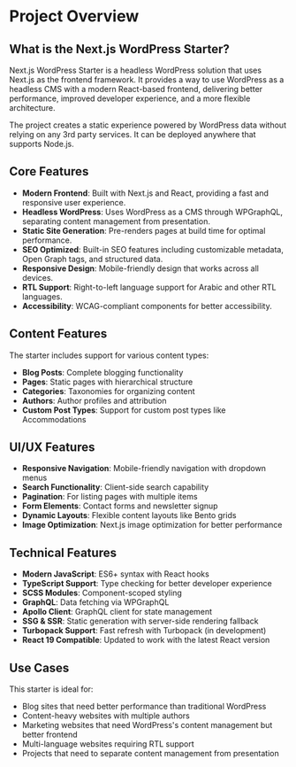 # Project Overview

## What is the Next.js WordPress Starter?

Next.js WordPress Starter is a headless WordPress solution that uses Next.js as the frontend framework. It provides a way to use WordPress as a headless CMS with a modern React-based frontend, delivering better performance, improved developer experience, and a more flexible architecture.

The project creates a static experience powered by WordPress data without relying on any 3rd party services. It can be deployed anywhere that supports Node.js.

## Core Features

- **Modern Frontend**: Built with Next.js and React, providing a fast and responsive user experience.
- **Headless WordPress**: Uses WordPress as a CMS through WPGraphQL, separating content management from presentation.
- **Static Site Generation**: Pre-renders pages at build time for optimal performance.
- **SEO Optimized**: Built-in SEO features including customizable metadata, Open Graph tags, and structured data.
- **Responsive Design**: Mobile-friendly design that works across all devices.
- **RTL Support**: Right-to-left language support for Arabic and other RTL languages.
- **Accessibility**: WCAG-compliant components for better accessibility.

## Content Features

The starter includes support for various content types:

- **Blog Posts**: Complete blogging functionality
- **Pages**: Static pages with hierarchical structure
- **Categories**: Taxonomies for organizing content
- **Authors**: Author profiles and attribution
- **Custom Post Types**: Support for custom post types like Accommodations

## UI/UX Features

- **Responsive Navigation**: Mobile-friendly navigation with dropdown menus
- **Search Functionality**: Client-side search capability
- **Pagination**: For listing pages with multiple items
- **Form Elements**: Contact forms and newsletter signup
- **Dynamic Layouts**: Flexible content layouts like Bento grids
- **Image Optimization**: Next.js image optimization for better performance

## Technical Features

- **Modern JavaScript**: ES6+ syntax with React hooks
- **TypeScript Support**: Type checking for better developer experience
- **SCSS Modules**: Component-scoped styling
- **GraphQL**: Data fetching via WPGraphQL
- **Apollo Client**: GraphQL client for state management
- **SSG & SSR**: Static generation with server-side rendering fallback
- **Turbopack Support**: Fast refresh with Turbopack (in development)
- **React 19 Compatible**: Updated to work with the latest React version

## Use Cases

This starter is ideal for:

- Blog sites that need better performance than traditional WordPress
- Content-heavy websites with multiple authors
- Marketing websites that need WordPress's content management but better frontend
- Multi-language websites requiring RTL support
- Projects that need to separate content management from presentation 